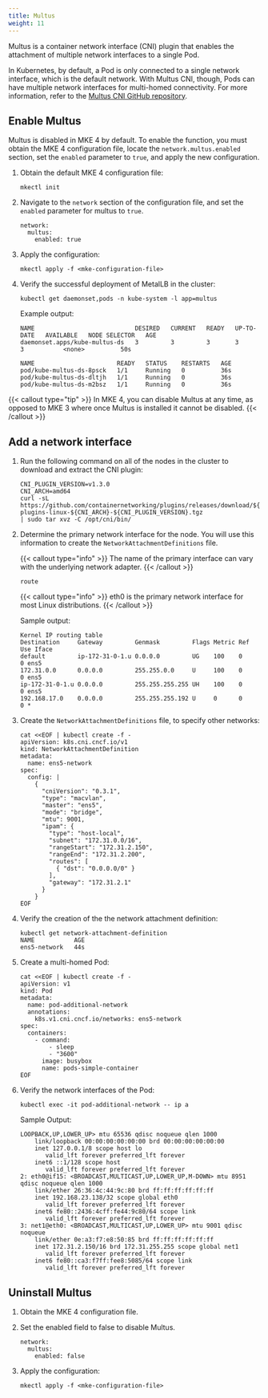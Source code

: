 ```yaml
---
title: Multus
weight: 11
---
```


Multus is a container network interface (CNI) plugin that enables the
attachment of multiple network interfaces to a single Pod.

In Kubernetes, by default, a Pod is only connected to a single network
interface, which is the default network. With Multus CNI, though, Pods can have
multiple network interfaces for multi-homed connectivity. For more information,
refer to the [Multus CNI GitHub repository](https://github.com/k8snetworkplumbingwg/multus-cni).

## Enable Multus

Multus is disabled in MKE 4 by default. To enable the function, you must obtain
the MKE 4 configuration file, locate the `network.multus.enabled` section, set
the `enabled` parameter to `true`, and apply the new configuration.

1. Obtain the default MKE 4 configuration file:

   ```
   mkectl init
   ```

2. Navigate to the `network` section of the configuration file, and set the
   `enabled` parameter for multus to `true`.

   ```
   network:
     multus:
       enabled: true
   ```

3. Apply the configuration:

   ```
   mkectl apply -f <mke-configuration-file>
   ```

4. Verify the successful deployment of MetalLB in the cluster:

   ```
   kubectl get daemonset,pods -n kube-system -l app=multus
   ```

   Example output:

   ```
   NAME                            DESIRED   CURRENT   READY   UP-TO-DATE   AVAILABLE   NODE SELECTOR   AGE
   daemonset.apps/kube-multus-ds   3         3         3       3            3           <none>          50s

   NAME                       READY   STATUS    RESTARTS   AGE
   pod/kube-multus-ds-8psck   1/1     Running   0          36s
   pod/kube-multus-ds-dltjh   1/1     Running   0          36s
   pod/kube-multus-ds-m2bsz   1/1     Running   0          36s
   ```

{{< callout type="tip" >}}
In MKE 4, you can disable Multus at any time, as opposed to MKE 3 where once
Multus is installed it cannot be disabled.
{{< /callout >}}

## Add a network interface

1. Run the following command on all of the nodes in the cluster to
   download and extract the CNI plugin:

   ```
   CNI_PLUGIN_VERSION=v1.3.0
   CNI_ARCH=amd64
   curl -sL
   https://github.com/containernetworking/plugins/releases/download/${CNI_PLUGIN_VERSION}/cni-plugins-linux-${CNI_ARCH}-${CNI_PLUGIN_VERSION}.tgz
   | sudo tar xvz -C /opt/cni/bin/
   ```

2. Determine the primary network interface for the node. You will use this
   information to create the `NetworkAttachmentDefinitions` file.

   {{< callout type="info" >}}
   The name of the primary interface can vary with the underlying network adapter.
   {{< /callout >}}

   ```
   route
   ```

   {{< callout type="info" >}}
   eth0 is the primary network interface for most Linux distributions.
   {{< /callout >}}

   Sample output:

   ```
   Kernel IP routing table
   Destination     Gateway         Genmask         Flags Metric Ref    Use Iface
   default         ip-172-31-0-1.u 0.0.0.0         UG    100    0        0 ens5
   172.31.0.0      0.0.0.0         255.255.0.0     U     100    0        0 ens5
   ip-172-31-0-1.u 0.0.0.0         255.255.255.255 UH    100    0        0 ens5
   192.168.17.0    0.0.0.0         255.255.255.192 U     0      0        0 *
   ```

3. Create the `NetworkAttachmentDefinitions` file, to specify other networks:

   ```
   cat <<EOF | kubectl create -f -
   apiVersion: k8s.cni.cncf.io/v1
   kind: NetworkAttachmentDefinition
   metadata:
     name: ens5-network
   spec:
     config: |
       {
         "cniVersion": "0.3.1",
         "type": "macvlan",
         "master": "ens5",
         "mode": "bridge",
         "mtu": 9001,
         "ipam": {
           "type": "host-local",
           "subnet": "172.31.0.0/16",
           "rangeStart": "172.31.2.150",
           "rangeEnd": "172.31.2.200",
           "routes": [
             { "dst": "0.0.0.0/0" }
           ],
           "gateway": "172.31.2.1"
         }
       }
   EOF
   ```

4. Verify the creation of the the network attachment definition:

   ```
   kubectl get network-attachment-definition
   NAME           AGE
   ens5-network   44s
   ```

5. Create a multi-homed Pod:

   ```
   cat <<EOF | kubectl create -f -
   apiVersion: v1
   kind: Pod
   metadata:
     name: pod-additional-network
     annotations:
       k8s.v1.cni.cncf.io/networks: ens5-network
   spec:
     containers:
       - command:
           - sleep
           - "3600"
         image: busybox
         name: pods-simple-container
   EOF
   ```

6. Verify the network interfaces of the Pod:

   ```
   kubectl exec -it pod-additional-network -- ip a
   ```

   Sample Output:

   ```
   LOOPBACK,UP,LOWER_UP> mtu 65536 qdisc noqueue qlen 1000
       link/loopback 00:00:00:00:00:00 brd 00:00:00:00:00:00
       inet 127.0.0.1/8 scope host lo
          valid_lft forever preferred_lft forever
       inet6 ::1/128 scope host
          valid_lft forever preferred_lft forever
   2: eth0@if15: <BROADCAST,MULTICAST,UP,LOWER_UP,M-DOWN> mtu 8951 qdisc noqueue qlen 1000
       link/ether 26:36:4c:44:9c:80 brd ff:ff:ff:ff:ff:ff
       inet 192.168.23.138/32 scope global eth0
          valid_lft forever preferred_lft forever
       inet6 fe80::2436:4cff:fe44:9c80/64 scope link
          valid_lft forever preferred_lft forever
   3: net1@eth0: <BROADCAST,MULTICAST,UP,LOWER_UP> mtu 9001 qdisc noqueue
       link/ether 0e:a3:f7:e8:50:85 brd ff:ff:ff:ff:ff:ff
       inet 172.31.2.150/16 brd 172.31.255.255 scope global net1
          valid_lft forever preferred_lft forever
       inet6 fe80::ca3:f7ff:fee8:5085/64 scope link
          valid_lft forever preferred_lft forever
   ```

## Uninstall Multus

1. Obtain the MKE 4 configuration file.

2. Set the enabled field to false to disable Multus.

   ```
   network:
     multus:
       enabled: false
   ```

3. Apply the configuration:

   ```
   mkectl apply -f <mke-configuration-file>
   ```